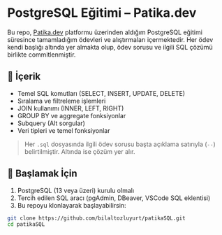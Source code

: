 # PostgreSQL Eğitimi – Patika.dev

Bu repo, [Patika.dev](https://www.patika.dev) platformu üzerinden aldığım PostgreSQL eğitimi süresince tamamladığım ödevleri ve alıştırmaları içermektedir. Her ödev kendi başlığı altında yer almakta olup, ödev sorusu ve ilgili SQL çözümü birlikte commitlenmiştir.

## 📌 İçerik

- Temel SQL komutları (SELECT, INSERT, UPDATE, DELETE)
- Sıralama ve filtreleme işlemleri
- JOIN kullanımı (INNER, LEFT, RIGHT)
- GROUP BY ve aggregate fonksiyonlar
- Subquery (Alt sorgular)
- Veri tipleri ve temel fonksiyonlar

> Her `.sql` dosyasında ilgili ödev sorusu başta açıklama satırıyla (`--`) belirtilmiştir. Altında ise çözüm yer alır.

## 🚀 Başlamak İçin

1. PostgreSQL (13 veya üzeri) kurulu olmalı
2. Tercih edilen SQL aracı (pgAdmin, DBeaver, VSCode SQL eklentisi)
3. Bu repoyu klonlayarak başlayabilirsin:

```bash
git clone https://github.com/bilaltozluyurt/patikaSQL.git
cd patikaSQL



